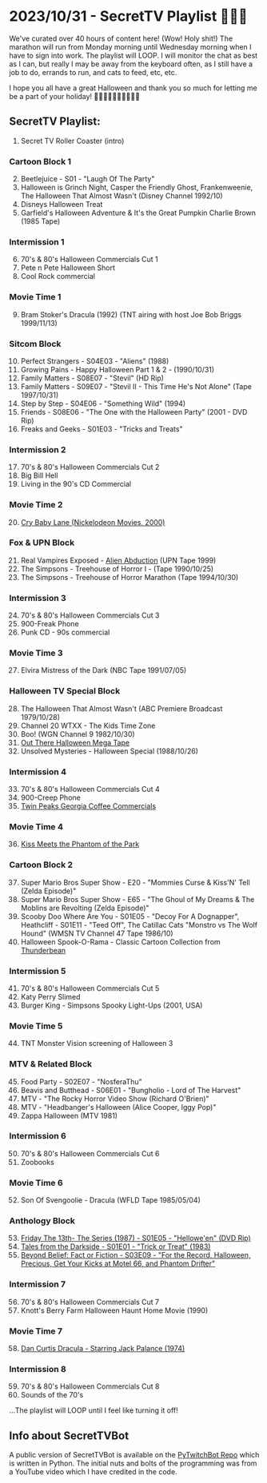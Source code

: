 # 2023/10/31 - SecretTV Playlist 🎃🎃🎃

We've curated over 40 hours of content here!  (Wow! Holy shit!)  The marathon will run from Monday morning until Wednesday morning when I have to sign into work.  The playlist will LOOP.  I will monitor the chat as best as I can, but really I may be away from the keyboard often, as I still have a job to do, errands to run, and cats to feed, etc, etc.  

I hope you all have a great Halloween and thank you so much for letting me be a part of your holiday! 🧡🖤🧡🖤🧡🖤🧡🖤🧡🖤

## SecretTV Playlist:

1. Secret TV Roller Coaster (intro)

### Cartoon Block 1
2. Beetlejuice - S01 - "Laugh Of The Party"
3. Halloween is Grinch Night, Casper the Friendly Ghost, Frankenweenie, The Halloween That Almost Wasn't (Disney Channel 1992/10)
4. Disneys Halloween Treat
5. Garfield's Halloween Adventure & It's the Great Pumpkin Charlie Brown (1985 Tape)

### Intermission 1
6. 70's & 80's Halloween Commercials Cut 1
7. Pete n Pete Halloween Short
8. Cool Rock commercial

### Movie Time 1
9. Bram Stoker's Dracula (1992) (TNT airing with host Joe Bob Briggs 1999/11/13)

### Sitcom Block
10. Perfect Strangers - S04E03 - "Aliens" (1988)
11. Growing Pains - Happy Halloween Part 1 & 2 - (1990/10/31)
12. Family Matters - S08E07 - "Stevil" (HD Rip)
13. Family Matters - S09E07 - "Stevil II - This Time He's Not Alone" (Tape 1997/10/31)
14. Step by Step - S04E06 - "Something Wild" (1994)
15. Friends - S08E06 - "The One with the Halloween Party" (2001 - DVD Rip)
16. Freaks and Geeks - S01E03 - "Tricks and Treats"

### Intermission 2
17. 70's & 80's Halloween Commercials Cut 2
18. Big Bill Hell
19. Living in the 90's CD Commercial

### Movie Time 2
20. [Cry Baby Lane (Nickelodeon Movies, 2000)](https://en.wikipedia.org/wiki/Cry_Baby_Lane)

### Fox & UPN Block
21. Real Vampires Exposed - [Alien Abduction](https://en.wikipedia.org/wiki/Alien_Abduction%3A_Incident_in_Lake_County) (UPN Tape 1999)
22. The Simpsons - Treehouse of Horror I - (Tape 1990/10/25)
23. The Simpsons - Treehouse of Horror Marathon (Tape 1994/10/30)

### Intermission 3
24. 70's & 80's Halloween Commercials Cut 3
25. 900-Freak Phone
26. Punk CD - 90s commercial

### Movie Time 3
27. Elvira Mistress of the Dark (NBC Tape 1991/07/05)

### Halloween TV Special Block
28. The Halloween That Almost Wasn't (ABC Premiere Broadcast 1979/10/28)
29. Channel 20 WTXX - The Kids Time Zone
30. Boo! (WGN Channel 9 1982/10/30)
31. [Out There Halloween Mega Tape](https://wnuf.bigcartel.com/product/out-there-halloween-mega-tape-aka-wnuf-halloween-sequel-dvd)
32. Unsolved Mysteries - Halloween Special (1988/10/26)

### Intermission 4
33. 70's & 80's Halloween Commercials Cut 4
34. 900-Creep Phone
35. [Twin Peaks Georgia Coffee Commercials](https://twinpeaks.fandom.com/wiki/Georgia_Coffee_commercials)

### Movie Time 4
36. [Kiss Meets the Phantom of the Park](https://en.wikipedia.org/wiki/Kiss_Meets_the_Phantom_of_the_Park)

### Cartoon Block 2
37. Super Mario Bros Super Show - E20 - "Mommies Curse & Kiss'N' Tell (Zelda Episode)"
38. Super Mario Bros Super Show - E65 - "The Ghoul of My Dreams & The Moblins are Revolting (Zelda Episode)"
39. Scooby Doo Where Are You - S01E05 - "Decoy For A Dognapper", Heathcliff - S01E11 - "Teed Off", The Catillac Cats "Monstro vs The Wolf Hound" (WMSN TV Channel 47 Tape 1986/10)
40. Halloween Spook-O-Rama - Classic Cartoon Collection from [Thunderbean](https://thunderbeanshop.com/)

### Intermission 5
41. 70's & 80's Halloween Commercials Cut 5
42. Katy Perry Slimed
43. Burger King - Simpsons Spooky Light-Ups (2001, USA)

### Movie Time 5
44. TNT Monster Vision screening of Halloween 3

### MTV & Related Block
45. Food Party - S02E07 - "NosferaThu"
46. Beavis and Butthead - S06E01 - "Bungholio - Lord of The Harvest"
47. MTV - "The Rocky Horror Video Show (Richard O'Brien)"
48. MTV - "Headbanger's Halloween (Alice Cooper, Iggy Pop)"
49. Zappa Halloween (MTV 1981)

### Intermission 6
50. 70's & 80's Halloween Commercials Cut 6
51. Zoobooks

### Movie Time 6
52. Son Of Svengoolie - Dracula (WFLD Tape 1985/05/04)

### Anthology Block
53. [Friday The 13th- The Series (1987) - S01E05 - "Hellowe'en" (DVD Rip)](https://en.m.wikipedia.org/wiki/List_of_Friday_the_13th:_The_Series_episodes#Season_1_(1987%E2%80%9388))
54. [Tales from the Darkside - S01E01 - "Trick or Treat" (1983)](https://en.m.wikipedia.org/wiki/List_of_Tales_from_the_Darkside_episodes#Season_1_(1984%E2%80%9385))
55. [Beyond Belief: Fact or Fiction - S03E09 - "For the Record, Halloween, Precious, Get Your Kicks at Motel 66, and Phantom Drifter"](https://en.m.wikipedia.org/wiki/Beyond_Belief:_Fact_or_Fiction)

### Intermission 7
56. 70's & 80's Halloween Commercials Cut 7
57. Knott's Berry Farm Halloween Haunt Home Movie (1990)

### Movie Time 7
58. [Dan Curtis Dracula - Starring Jack Palance (1974)](https://en.wikipedia.org/wiki/Bram_Stoker%27s_Dracula_(1974_film))

### Intermission 8
59. 70's & 80's Halloween Commercials Cut 8
60. Sounds of the 70's

...The playlist will LOOP until I feel like turning it off!


## Info about SecretTVBot

A public version of SecretTVBot is available on the [PyTwitchBot Repo](https://github.com/awbored/PyTwitchBot) which is written in Python.  The initial nuts and bolts of the programming was from a YouTube video which I have credited in the code.
